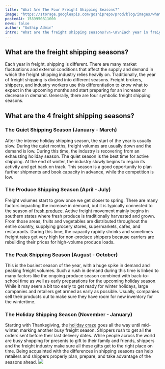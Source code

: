 ```yaml
---
title: "What Are The Four Freight Shipping Seasons?"
image: "https://storage.googleapis.com/goshiprepo/prod/blog/images/what-are-the-four-freight-shipping-seasons.jpg"
postedAt: 1589950811000
news: false
author: "GoShip Admin"
intro: "What are the freight shipping seasons?\n-\n\nEach year in freight, shipping is different. There are many market fluctuations and external conditions that affect the supply and demand in which the freight shipping industry relies heavily on. Traditionally, the year of freight shipping is divided into different seasons. Freight brokers, shippers, and industry workers use this differentiation to know what to expect in the upcoming months and start preparing for an increase or decrease in demand. Generally, there "
---
```

What are the freight shipping seasons?
--------------------------------------

Each year in freight, shipping is different. There are many market fluctuations and external conditions that affect the supply and demand in which the freight shipping industry relies heavily on. Traditionally, the year of freight shipping is divided into different seasons. Freight brokers, shippers, and industry workers use this differentiation to know what to expect in the upcoming months and start preparing for an increase or decrease in demand. Generally, there are four symbolic freight shipping seasons.

What are the 4 freight shipping seasons?
----------------------------------------

### The Quiet Shipping Season (January - March)

After the intense holiday shipping season, the start of the year is usually slow. During the quiet months, freight volumes are usually down and the demand is low. During this time, the industry is recovering from an exhausting holiday season. The quiet season is the best time for active shipping. At the end of winter, the industry slowly begins to regain its activity and get back on track. This season is a good opportunity to plan further shipments and book capacity in advance, while the competition is low.

### The Produce Shipping Season (April - July)

Freight volumes start to grow once we get closer to spring. There are many factors impacting the increase in demand, but it is typically connected to the season of [fresh produce](https://www.plslogistics.com/blog/produce-season-shipping-fresh-produce/). Active freight movement mainly begins in southern states where fresh produce is traditionally harvested and grown. From those areas, fruits and vegetables are distributed throughout the entire country, supplying grocery stores, supermarkets, cafes, and restaurants. During this time, the capacity rapidly shrinks and sometimes freight rates get very high for non-produce shippers because carriers are rebuilding their prices for high-volume produce loads.

### The Peak Shipping Season (August - October)

This is the busiest season of the year, with a huge spike in demand and peaking freight volumes. Such a rush in demand during this time is linked to many factors like the ongoing produce season combined with back-to-school time as well as early preparations for the upcoming holiday season. While it may seem a bit too early to get ready for winter holidays, large companies and retailers get armed as early as possible. Usually, companies sell their products out to make sure they have room for new inventory for the wintertime.

### The Holiday Shipping Season (November - January)

Starting with Thanksgiving, the [holiday craze](https://www.goship.com/blog/how-to-prepare-to-christmas-shipping-season-2019/) goes all the way until mid-winter, marking another busy freight season. Shippers rush to get all the orders sent before their last delivery dates. While people across the world are busy shopping for presents to gift to their family and friends, shippers and the freight industry make sure all these gifts get to the right place on time. Being acquainted with the differences in shipping seasons can help retailers and shippers properly plan, prepare, and take advantage of the seasons ahead. [![](https://www.goship.com/wp-content/uploads/2021/02/1ace89b4-fe28-40ff-a2a7-4cddc60fc9ec.png)](https://www.goship.com/)
